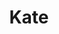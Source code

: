---
logohandle: kate-editor
sort: kate-editor
title: Kate
twitter: https://x.com/kdecommunity
website: https://kate-editor.org/
youtube: https://youtube.com/channel/UCF3I1gf7GcbmAb0mR6vxkZQ
---